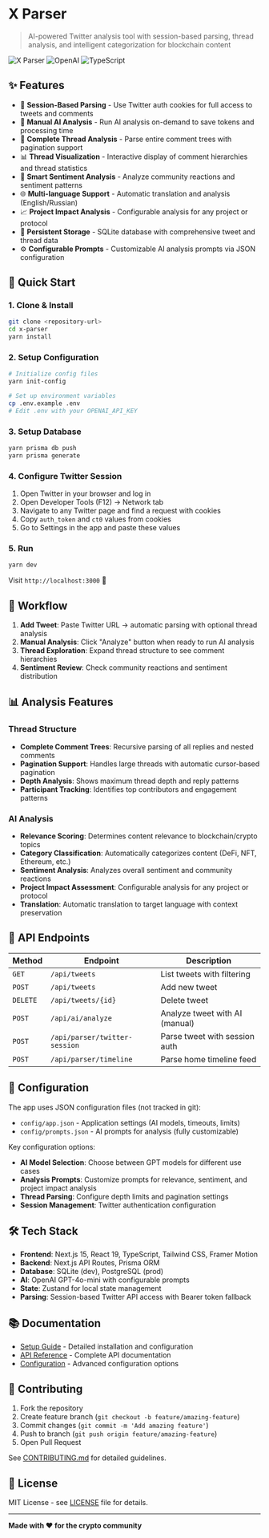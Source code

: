 # X Parser

> AI-powered Twitter analysis tool with session-based parsing, thread analysis, and intelligent categorization for blockchain content

![X Parser](https://img.shields.io/badge/Next.js-15-black?style=for-the-badge&logo=next.js)
![OpenAI](https://img.shields.io/badge/OpenAI-API-green?style=for-the-badge&logo=openai)
![TypeScript](https://img.shields.io/badge/TypeScript-5-blue?style=for-the-badge&logo=typescript)

## ✨ Features

- 🔐 **Session-Based Parsing** - Use Twitter auth cookies for full access to tweets and comments
- 🤖 **Manual AI Analysis** - Run AI analysis on-demand to save tokens and processing time
- 🧵 **Complete Thread Analysis** - Parse entire comment trees with pagination support
- 📊 **Thread Visualization** - Interactive display of comment hierarchies and thread statistics
- 🎯 **Smart Sentiment Analysis** - Analyze community reactions and sentiment patterns
- 🌐 **Multi-language Support** - Automatic translation and analysis (English/Russian)
- 📈 **Project Impact Analysis** - Configurable analysis for any project or protocol
- 💾 **Persistent Storage** - SQLite database with comprehensive tweet and thread data
- ⚙️ **Configurable Prompts** - Customizable AI analysis prompts via JSON configuration

## 🚀 Quick Start

### 1. Clone & Install

```bash
git clone <repository-url>
cd x-parser
yarn install
```

### 2. Setup Configuration

```bash
# Initialize config files
yarn init-config

# Set up environment variables
cp .env.example .env
# Edit .env with your OPENAI_API_KEY
```

### 3. Setup Database

```bash
yarn prisma db push
yarn prisma generate
```

### 4. Configure Twitter Session

1. Open Twitter in your browser and log in
2. Open Developer Tools (F12) → Network tab
3. Navigate to any Twitter page and find a request with cookies
4. Copy `auth_token` and `ct0` values from cookies
5. Go to Settings in the app and paste these values

### 5. Run

```bash
yarn dev
```

Visit `http://localhost:3000` 🎉

## 🔄 Workflow

1. **Add Tweet**: Paste Twitter URL → automatic parsing with optional thread analysis
2. **Manual Analysis**: Click "Analyze" button when ready to run AI analysis
3. **Thread Exploration**: Expand thread structure to see comment hierarchies
4. **Sentiment Review**: Check community reactions and sentiment distribution

## 📊 Analysis Features

### Thread Structure

- **Complete Comment Trees**: Recursive parsing of all replies and nested comments
- **Pagination Support**: Handles large threads with automatic cursor-based pagination
- **Depth Analysis**: Shows maximum thread depth and reply patterns
- **Participant Tracking**: Identifies top contributors and engagement patterns

### AI Analysis

- **Relevance Scoring**: Determines content relevance to blockchain/crypto topics
- **Category Classification**: Automatically categorizes content (DeFi, NFT, Ethereum, etc.)
- **Sentiment Analysis**: Analyzes overall sentiment and community reactions
- **Project Impact Assessment**: Configurable analysis for any project or protocol
- **Translation**: Automatic translation to target language with context preservation

## 🔗 API Endpoints

| Method   | Endpoint                      | Description                    |
| -------- | ----------------------------- | ------------------------------ |
| `GET`    | `/api/tweets`                 | List tweets with filtering     |
| `POST`   | `/api/tweets`                 | Add new tweet                  |
| `DELETE` | `/api/tweets/{id}`            | Delete tweet                   |
| `POST`   | `/api/ai/analyze`             | Analyze tweet with AI (manual) |
| `POST`   | `/api/parser/twitter-session` | Parse tweet with session auth  |
| `POST`   | `/api/parser/timeline`        | Parse home timeline feed       |

## 📝 Configuration

The app uses JSON configuration files (not tracked in git):

- `config/app.json` - Application settings (AI models, timeouts, limits)
- `config/prompts.json` - AI prompts for analysis (fully customizable)

Key configuration options:

- **AI Model Selection**: Choose between GPT models for different use cases
- **Analysis Prompts**: Customize prompts for relevance, sentiment, and project impact analysis
- **Thread Parsing**: Configure depth limits and pagination settings
- **Session Management**: Twitter authentication configuration

## 🛠️ Tech Stack

- **Frontend**: Next.js 15, React 19, TypeScript, Tailwind CSS, Framer Motion
- **Backend**: Next.js API Routes, Prisma ORM
- **Database**: SQLite (dev), PostgreSQL (prod)
- **AI**: OpenAI GPT-4o-mini with configurable prompts
- **State**: Zustand for local state management
- **Parsing**: Session-based Twitter API access with Bearer token fallback

## 📚 Documentation

- [Setup Guide](docs/SETUP.md) - Detailed installation and configuration
- [API Reference](docs/API.md) - Complete API documentation
- [Configuration](docs/CONFIGURATION.md) - Advanced configuration options

## 🤝 Contributing

1. Fork the repository
2. Create feature branch (`git checkout -b feature/amazing-feature`)
3. Commit changes (`git commit -m 'Add amazing feature'`)
4. Push to branch (`git push origin feature/amazing-feature`)
5. Open Pull Request

See [CONTRIBUTING.md](CONTRIBUTING.md) for detailed guidelines.

## 📄 License

MIT License - see [LICENSE](LICENSE) file for details.

---

**Made with ❤️ for the crypto community**
